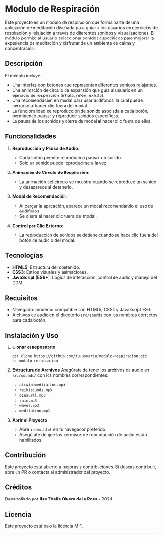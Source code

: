 # Módulo de Respiración

Este proyecto es un módulo de respiración que forma parte de una aplicación de meditación diseñada para guiar a los usuarios en ejercicios de respiración y relajación a través de diferentes sonidos y visualizaciones. El módulo permite al usuario seleccionar sonidos específicos para mejorar la experiencia de meditación y disfrutar de un ambiente de calma y concentración.

## Descripción

El módulo incluye:

- Una interfaz con botones que representan diferentes sonidos relajantes.
- Una animación de círculo de expansión que guía al usuario en un ejercicio de respiración (inhala, retén, exhala).
- Una recomendación en modal para usar audífonos, la cual puede cerrarse al hacer clic fuera del modal.
- La funcionalidad de reproducción de sonido asociada a cada botón, permitiendo pausar y reproducir sonidos específicos.
- La pausa de los sonidos y cierre de modal al hacer clic fuera de ellos.

## Funcionalidades

1. **Reproducción y Pausa de Audio**:
   - Cada botón permite reproducir o pausar un sonido.
   - Solo un sonido puede reproducirse a la vez.
2. **Animación de Círculo de Respiración**:
   - La animación del círculo se muestra cuando se reproduce un sonido y desaparece al detenerlo.
3. **Modal de Recomendación**:

   - Al cargar la aplicación, aparece un modal recomendando el uso de audífonos.
   - Se cierra al hacer clic fuera del modal.

4. **Control por Clic Externo**:
   - La reproducción de sonidos se detiene cuando se hace clic fuera del botón de audio o del modal.

## Tecnologías

- **HTML5**: Estructura del contenido.
- **CSS3**: Estilos visuales y animaciones.
- **JavaScript (ES6+)**: Lógica de interacción, control de audio y manejo del DOM.

## Requisitos

- Navegador moderno compatible con HTML5, CSS3 y JavaScript ES6.
- Archivos de audio en el directorio `src/sounds` con los nombres correctos para cada botón.

## Instalación y Uso

1. **Clonar el Repositorio**

   ```bash
   git clone https://github.com/tu-usuario/modulo-respiracion.git
   cd modulo-respiracion
   ```

2. **Estructura de Archivos**
   Asegúrate de tener los archivos de audio en `src/sounds/` con los nombres correspondientes:

   - `airwindmeditation.mp3`
   - `reikisounds.mp3`
   - `binaural.mp3`
   - `rain.mp3`
   - `waves.mp3`
   - `meditation.mp3`

3. **Abrir el Proyecto**
   - Abre `index.html` en tu navegador preferido.
   - Asegúrate de que los permisos de reproducción de audio están habilitados.

## Contribución

Este proyecto está abierto a mejoras y contribuciones. Si deseas contribuir, abre un PR o contacta al administrador del proyecto.

## Créditos

Desarrollado por **Ilse Thalia Olvera de la Rosa** - 2024.

## Licencia

Este proyecto está bajo la licencia MIT.

---
